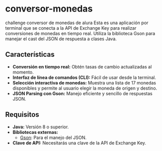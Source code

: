 # conversor-monedas
challenge conversor de monedas de alura
Esta es una aplicación por terminal que se conecta a la API de Exchange Key para realizar conversiones de monedas en tiempo real. Utiliza la biblioteca Gson para manejar el cast del JSON de respuesta a clases Java.

## Características

- **Conversión en tiempo real:** Obtén tasas de cambio actualizadas al momento.
- **Interfaz de línea de comandos (CLI):** Fácil de usar desde la terminal.
- **Selección interactiva de monedas:** Muestra una lista de 17 monedas disponibles y permite al usuario elegir la moneda de origen y destino.
- **JSON Parsing con Gson:** Manejo eficiente y sencillo de respuestas JSON.

## Requisitos

- **Java:** Versión 8 o superior.
- **Bibliotecas externas:** 
  - [Gson](https://github.com/google/gson): Para el manejo del JSON.
- **Clave de API:** Necesitarás una clave de la API de Exchange Key.
